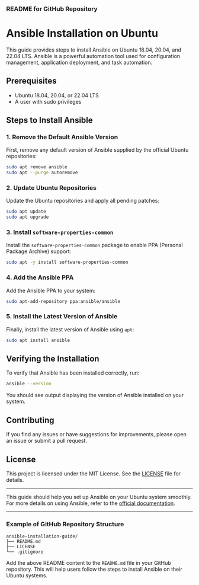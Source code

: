 ### README for GitHub Repository

# Ansible Installation on Ubuntu

This guide provides steps to install Ansible on Ubuntu 18.04, 20.04, and 22.04 LTS. Ansible is a powerful automation tool used for configuration management, application deployment, and task automation.

## Prerequisites

- Ubuntu 18.04, 20.04, or 22.04 LTS
- A user with sudo privileges

## Steps to Install Ansible

### 1. Remove the Default Ansible Version

First, remove any default version of Ansible supplied by the official Ubuntu repositories:

```bash
sudo apt remove ansible
sudo apt --purge autoremove
```

### 2. Update Ubuntu Repositories

Update the Ubuntu repositories and apply all pending patches:

```bash
sudo apt update
sudo apt upgrade
```

### 3. Install `software-properties-common`

Install the `software-properties-common` package to enable PPA (Personal Package Archive) support:

```bash
sudo apt -y install software-properties-common
```

### 4. Add the Ansible PPA

Add the Ansible PPA to your system:

```bash
sudo apt-add-repository ppa:ansible/ansible
```

### 5. Install the Latest Version of Ansible

Finally, install the latest version of Ansible using `apt`:

```bash
sudo apt install ansible
```

## Verifying the Installation

To verify that Ansible has been installed correctly, run:

```bash
ansible --version
```

You should see output displaying the version of Ansible installed on your system.

## Contributing

If you find any issues or have suggestions for improvements, please open an issue or submit a pull request.

## License

This project is licensed under the MIT License. See the [LICENSE](LICENSE) file for details.

---

This guide should help you set up Ansible on your Ubuntu system smoothly. For more details on using Ansible, refer to the [official documentation](https://docs.ansible.com/ansible/latest/index.html).

---

### Example of GitHub Repository Structure

```
ansible-installation-guide/
├── README.md
├── LICENSE
└── .gitignore
```

Add the above README content to the `README.md` file in your GitHub repository. This will help users follow the steps to install Ansible on their Ubuntu systems.
